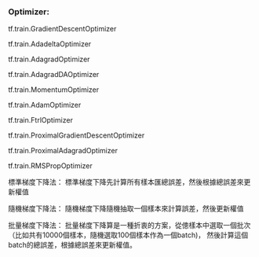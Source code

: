 ### Optimizer:
tf.train.GradientDescentOptimizer

tf.train.AdadeltaOptimizer

tf.train.AdagradOptimizer

tf.train.AdagradDAOptimizer

tf.train.MomentumOptimizer

tf.train.AdamOptimizer

tf.train.FtrlOptimizer

tf.train.ProximalGradientDescentOptimizer

tf.train.ProximalAdagradOptimizer

tf.train.RMSPropOptimizer

標準梯度下降法：
標準梯度下降先計算所有樣本匯總誤差，然後根據總誤差來更新權值

隨機梯度下降法：
隨機梯度下降隨機抽取一個樣本來計算誤差，然後更新權值

批量梯度下降法：
批量梯度下降算是一種折衷的方案，從傯樣本中選取一個批次（比如共有10000個樣本，隨機選取100個樣本作為一個batch)，
然後計算這個batch的總誤差，根據總誤差來更新權值。


